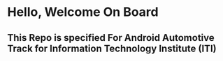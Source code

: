 # Hello, Welcome On Board 
## This Repo is specified For Android Automotive Track for Information Technology Institute (ITI)
